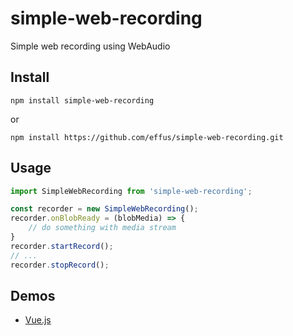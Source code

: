 # simple-web-recording
Simple web recording using WebAudio

## Install

```
npm install simple-web-recording
```

or

```
npm install https://github.com/effus/simple-web-recording.git
```

## Usage 

```js
import SimpleWebRecording from 'simple-web-recording';

const recorder = new SimpleWebRecording();
recorder.onBlobReady = (blobMedia) => {
    // do something with media stream
}
recorder.startRecord();
// ...
recorder.stopRecord();
```

## Demos

- [Vue.js](https://github.com/effus/simple-web-recording/blob/main/demo.vue)